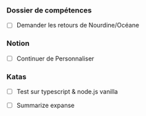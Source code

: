 ### Dossier de compétences
- [ ] Demander les retours de Nourdine/Océane

### Notion
- [ ] Continuer de Personnaliser

### Katas
- [ ] Test sur typescript & node.js vanilla
- [ ] Summarize expanse
    

